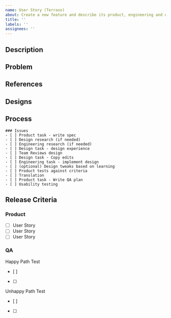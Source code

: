 ```yaml
---
name: User Story (Terraso)
about: Create a new feature and describe its product, engineering and design work
title: ''
labels: ''
assignees: ''
---
```


## Description


## Problem


## References


## Designs


## Process
```[tasklist]
### Issues
- [ ] Product task - write spec
- [ ] Design research (if needed)
- [ ] Engineering research (if needed)
- [ ] Design task - design experience
- [ ] Team Reviews design
- [ ] Design task - Copy edits
- [ ] Engineering task - implement design
- [ ] (optional) Design tweaks based on learning
- [ ] Product tests against criteria
- [ ] Translation
- [ ] Product task - Write QA plan
- [ ] Usability testing
```

## Release Criteria

### Product
- [ ] User Story
- [ ] User Story
- [ ] User Story

### QA
Happy Path Test
- [ ] 
- [ ] 

Unhappy Path Test
- [ ] 
- [ ] 

